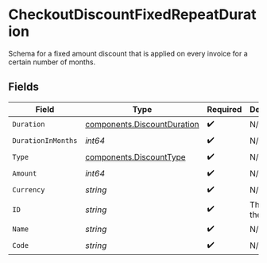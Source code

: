 # CheckoutDiscountFixedRepeatDuration

Schema for a fixed amount discount that is applied on every invoice
for a certain number of months.


## Fields

| Field                                                                      | Type                                                                       | Required                                                                   | Description                                                                |
| -------------------------------------------------------------------------- | -------------------------------------------------------------------------- | -------------------------------------------------------------------------- | -------------------------------------------------------------------------- |
| `Duration`                                                                 | [components.DiscountDuration](../../models/components/discountduration.md) | :heavy_check_mark:                                                         | N/A                                                                        |
| `DurationInMonths`                                                         | *int64*                                                                    | :heavy_check_mark:                                                         | N/A                                                                        |
| `Type`                                                                     | [components.DiscountType](../../models/components/discounttype.md)         | :heavy_check_mark:                                                         | N/A                                                                        |
| `Amount`                                                                   | *int64*                                                                    | :heavy_check_mark:                                                         | N/A                                                                        |
| `Currency`                                                                 | *string*                                                                   | :heavy_check_mark:                                                         | N/A                                                                        |
| `ID`                                                                       | *string*                                                                   | :heavy_check_mark:                                                         | The ID of the object.                                                      |
| `Name`                                                                     | *string*                                                                   | :heavy_check_mark:                                                         | N/A                                                                        |
| `Code`                                                                     | *string*                                                                   | :heavy_check_mark:                                                         | N/A                                                                        |